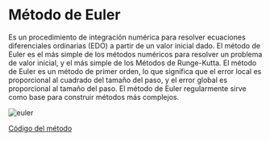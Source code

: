 # Método de Euler

Es un procedimiento de integración numérica para resolver ecuaciones diferenciales ordinarias (EDO) a partir de un valor inicial dado. El método de Euler es el más simple de los métodos numéricos para resolver un problema de valor inicial, y el más simple de los Métodos de Runge-Kutta. El método de Euler es un método de primer orden, lo que significa que el error local es proporcional al cuadrado del tamaño del paso, y el error global es proporcional al tamaño del paso. El método de Euler regularmente sirve como base para construir métodos más complejos.

![euler](https://user-images.githubusercontent.com/42184192/48984612-4b744480-f0c3-11e8-9cc5-be9dd63eed92.png)


[Código del método](https://github.com/Azazyro/Metodos-Numericos-/blob/master/Ecuaciones%20Diferenciales%20-%20Euler/Codigo%20de%20metodo%20de%20Euler.py)
